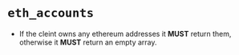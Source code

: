 # `eth_accounts`

* If the cleint owns any ethereum addresses it **MUST** return them, otherwise it **MUST** return an empty array.